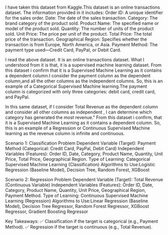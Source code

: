 I have taken this dataset from Kaggle.This dataset is an online transactions dataset. The information provided in it includes:
Order ID: A unique identifier for the sales order.
Date: The date of the sales transaction.
Category: The brand category of the product sold.
Product Name: The specified name or model of the product sold.
Quantity: The number of units of the product sold.
Unit Price: The price per unit of the product.
Total Price: The total price of the transaction.
Geographical Region: Specifies whether the transaction is from Europe, North America, or Asia.
Payment Method: The payment type used—Credit Card, PayPal, or Debit Card.

I read the above dataset. It is an online transactions dataset. What I understood from it is that, it is a supervised machine learning dataset. From this dataset i confirm that it is a Supervised Machine Learning as it contains a dependent column.I consider the payment column as the dependent column,and  all the other columns as the independent columns. So, this is an example of a Categorical Supervised Machine learning.The payment column is categorized with only three categories: debit card, credit card, and PayPal. 

In this same dataset, if I consider Total Revenue as the dependent column and consider all other columns as independent , I can determine which category has generated the most revenue." From this dataset i confirm, that it is a Supervised Machine Learning as it contains a dependent column. So, this is an example of a Regression or Continuous Supervised Machine learning as the revenue column is infinite and continuous.

Scenario 1: Classification Problem
Dependent Variable (Target): Payment Method (Categorical: Credit Card, PayPal, Debit Card)
Independent Variables (Features): Order ID, Date, Category, Product Name, Quantity, Unit Price, Total Price, Geographical Region.
Type of Learning: Categorical Supervised Machine Learning (Classification)
Algorithms to Use:Logistic Regression (Baseline Model), Decision Tree, Random Forest, XGBoost 

Scenario 2: Regression Problem
Dependent Variable (Target): Total Revenue (Continuous Variable)
Independent Variables (Features): Order ID, Date, Category, Product Name, Quantity, Unit Price, Geographical Region, Payment Method.
Type of Learning: Continuous Supervised Machine Learning (Regression)
Algorithms to Use:Linear Regression (Baseline Model), Decision Tree Regressor, Random Forest Regressor, XGBoost Regressor, Gradient Boosting Regressor

Key Takeaways:
✅ Classification if the target is categorical (e.g., Payment Method).
✅ Regression if the target is continuous (e.g., Total Revenue).










